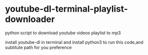 # youtube-dl-terminal-playlist-downloader
python script to download youtube videos playlist to mp3

install youtube-dl in terminal and install python3 to run this code,and subtitute path for you preference
